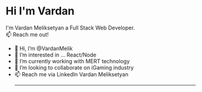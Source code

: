 <h1>Hi I'm Vardan</h1> 
I'm Vardan Meliksetyan a Full Stack Web Developer.<br>
📫 Reach me out!

- 👋 Hi, I’m @VardanMelik
- 👀 I’m interested in ... React/Node
- 🌱 I’m currently working with MERT technology
- 💞️ I’m looking to collaborate on iGaming industry
- 📫 Reach me via LinkedIn Vardan Meliksetyan<hr>
<a href="https://www.linkedin.com/in/vardanmeliksetyan/" target="_blank"></a>
<!---
VardanMelik/VardanMelik is a ✨ special ✨ repository because its `README.md` (this file) appears on your GitHub profile.
You can click the Preview link to take a look at your changes.
--->
